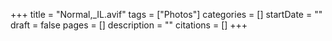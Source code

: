 +++
title = "Normal,_IL.avif"
tags = ["Photos"]
categories = []
startDate = ""
draft = false
pages = []
description = ""
citations = []
+++
